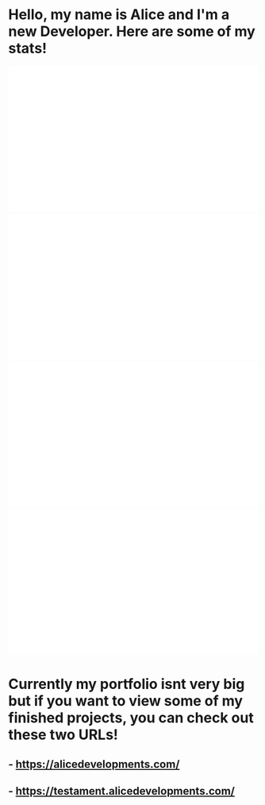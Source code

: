 # Hello, my name is Alice and I'm a new Developer. Here are some of my stats!

![](https://raw.githubusercontent.com/kuromidev/github-stats/master/generated/overview.svg#gh-dark-mode-only)   ![](https://raw.githubusercontent.com/kuromidev/github-stats/master/generated/languages.svg#gh-dark-mode-only)
![](https://raw.githubusercontent.com/kuromidev/github-stats/master/generated/overview.svg#gh-light-mode-only)   ![](https://raw.githubusercontent.com/kuromidev/github-stats/master/generated/languages.svg#gh-light-mode-only)

# Currently my portfolio isnt very big but if you want to view some of my finished projects, you can check out these two URLs!
## - https://alicedevelopments.com/
## - https://testament.alicedevelopments.com/
